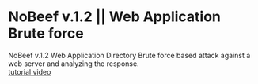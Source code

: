 # NoBeef v.1.2 || Web Application Brute force
NoBeef v.1.2
Web Application Directory Brute force based attack against a web server and analyzing the response. <br/>
<a target="_blank" href="https://youtu.be/a3dI1s5Xu-Q">tutorial video </a>
